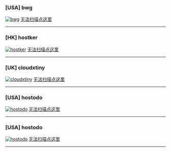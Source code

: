 ### [**USA**] bwg
[![bwg][1]][1]
[无法扫描点这里][100]

- - - -

### [**HK**] hostker
[![hostker][2]][2]
[无法扫描点这里][101]

- - - -

### [**UK**] cloudxtiny
[![cloudxtiny][3]][3]
[无法扫描点这里][102]

- - - -

### [**USA**] hostodo
[![hostodo][4]][4]
[无法扫描点这里][103]

- - - -

### [**USA**] hostodo
[![hostodo][4]][4]
[无法扫描点这里][103]

- - - -


 [1]: https://api.flxxyz.com/qr/image/f5smkce460000?size=300
 [2]: https://api.flxxyz.com/qr/image/1qdd6620dg000?size=300
 [3]: https://api.flxxyz.com/qr/image/b51ekp7svn800?size=300
 [4]: https://api.flxxyz.com/qr/image/d3s33qm0jc000?size=300

 [100]: ./account/bwg.md
 [101]: ./account/hostker.md
 [102]: ./account/cloudxtiny.md
 [103]: ./account/hostodo.md
 [zp-1]: ./account/zp.md
 
 
 [a-s]: http://ox59pphuc.bkt.clouddn.com/ss.jpg
